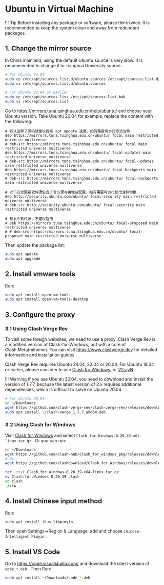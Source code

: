 # Ubuntu in Virtual Machine

!!! Tip
    Before installing any package or software, please think twice. It is recommended to keep the system clean and away from redundant packages.

## 1. Change the mirror source

In China mainland, using the default Ubuntu source is very slow. It is recommended to change it to Tsinghua University source.

```bash
# For Ubuntu 24.04
sudo cp /etc/apt/sources.list.d/ubuntu.sources /etc/apt/sources.list.d/ubuntu.sources.bak
sudo vi /etc/apt/sources.list.d/ubuntu.sources

# For Ubuntu 22.04 or earlier
sudo cp /etc/apt/sources.list /etc/apt/sources.list.bak
sudo vi /etc/apt/sources.list
```

Go to <https://mirrors.tuna.tsinghua.edu.cn/help/ubuntu/> and choose your Ubuntu version. Take Ubuntu 20.04 for example, replace the content with the following:

```text
# 默认注释了源码镜像以提高 apt update 速度，如有需要可自行取消注释
deb https://mirrors.tuna.tsinghua.edu.cn/ubuntu/ focal main restricted universe multiverse
# deb-src https://mirrors.tuna.tsinghua.edu.cn/ubuntu/ focal main restricted universe multiverse
deb https://mirrors.tuna.tsinghua.edu.cn/ubuntu/ focal-updates main restricted universe multiverse
# deb-src https://mirrors.tuna.tsinghua.edu.cn/ubuntu/ focal-updates main restricted universe multiverse
deb https://mirrors.tuna.tsinghua.edu.cn/ubuntu/ focal-backports main restricted universe multiverse
# deb-src https://mirrors.tuna.tsinghua.edu.cn/ubuntu/ focal-backports main restricted universe multiverse

# 以下安全更新软件源包含了官方源与镜像站配置，如有需要可自行修改注释切换
deb http://security.ubuntu.com/ubuntu/ focal-security main restricted universe multiverse
# deb-src http://security.ubuntu.com/ubuntu/ focal-security main restricted universe multiverse

# 预发布软件源，不建议启用
# deb https://mirrors.tuna.tsinghua.edu.cn/ubuntu/ focal-proposed main restricted universe multiverse
# # deb-src https://mirrors.tuna.tsinghua.edu.cn/ubuntu/ focal-proposed main restricted universe multiverse
```

Then update the package list:

```bash
sudo apt update
sudo apt upgrade
```

## 2. Install vmware tools

Run:

```bash
sudo apt install open-vm-tools
sudo apt install open-vm-tools-desktop
```

## 3. Configure the proxy

### 3.1 Using Clash Verge Rev

To visit some foreign websites, we need to use a proxy. Clash Verge Rev is a modified version of Clash-for-Windows, but with a core of Clash.Meta(mihomo). You can visit <https://www.clashverge.dev> for detailed information and installation guides.

Clash Verge Rev requires Ubuntu 24.04, 22.04 or 20.04. For Ubuntu 18.04 or earlier, please consider to use [Clash for Windows](https://archive.org/download/clash_for_windows_pkg), or [V2rayN](https://github.com/2dust/v2rayN).

!!! Warning
    If you use Ubuntu 20.04, you need to download and install the version of 1.7.7, because the latest version of 2.x requires additional dependencies, which is difficult to solve on Ubuntu 20.04.

```bash
# For Ubuntu 20.04
cd ~/Downloads
wget https://github.com/clash-verge-rev/clash-verge-rev/releases/download/v1.7.7/clash-verge_1.7.7_amd64.deb
sudo apt install ./clash-verge_1.7.7_amd64.deb

```

### 3.2 Using Clash for Windows

Visit [Clash for Windows](https://archive.org/download/clash_for_windows_pkg) and select `Clash.for.Windows-0.20.39-x64-linux.tar.gz` . Or you can run:

```bash
cd ~/Downloads
wget https://github.com/clash-hub/clash_for_windows_pkg/releases/download/Latest/Clash.for.Windows-0.20.39-x64-linux.tar.gz
# Or:
wget https://github.com/clashdownload/Clash_for_Windows/releases/download/0.20.39/Clash.for.Windows-0.20.39-x64-linux.tar.gz

tar -zxvf Clash.for.Windows-0.20.39-x64-linux.tar.gz
mv Clash.for.Windows-0.20.39 clash
cd clash
./cfw
```

## 4. Install Chinese input method

Run:

```bash
sudo apt install ibus-libpinyin
```

Then open Settings->Region & Language, add and choose `Chinese-Intelligent Pinyin` .

## 5. Install VS Code

Go to <https://code.visualstudio.com/> and download the latest version of `code_*.deb` . Then Run:

```bash
sudo apt install ~/Downloads/code_*.deb
```
